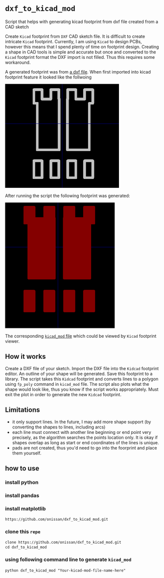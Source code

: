 # `dxf_to_kicad_mod`
Script that helps with generating kicad footprint from dxf file created from a CAD sketch

Create `Kicad` footprint from `DXF` CAD sketch file. It is difficult to create intricate `Kicad` footprint. Currently, I am using `Kicad` to design PCBs, however this means that I spend plenty of time on footprint design. Creating a shape in CAD tools is simple and accurate but once and converted to the `Kicad` footprint format the DXF import is not filled. Thus this requires some workaround.

A generated footprint was from [a dxf file](example.dxf). When first imported into kicad footprint feature it looked like the follwoing

![footprint example pre](pre_example.PNG) 

After running the script the following footprint was generated:

![footprint example post](post_example.PNG)

The corresponding [`kicad_mod` file](out_example.kicad_mod) which could be viewed
by `Kicad` footprint viewer.

## How it works

Create a DXF file of your sketch. Import the DXF file into the `Kidcad` footprint editor. An outline of your shape will be generated. Save this footprint to a library. The script takes this `Kidcad` footprint and converts lines to a polygon using `fp_poly` command in `kicad_mod` file. The script also plots what the shape would look like, thus you know if the script works appropriately. Must exit the plot in order to generate the new `Kidcad` footprint.

## Limitations

* it only support lines. In the future, I may add more shape support (by converting the shapes to lines, including arcs)
* each line must connect with another line beginning or end point very precisely, as the algorithm searches the points location only. It is okay if shapes overlap as long as start or end coordinates of the lines is unique.
* pads are not created, thus you'd need to go into the foorprint and place them yourself.

## how to use
### install python
### install pandas
### install matplotlib

```
https://github.com/onissan/dxf_to_kicad_mod.git
```

### clone this `repe`

```
clone https://github.com/onissan/dxf_to_kicad_mod.git
cd dxf_to_kicad_mod
```

### using following command line to generate `kicad_mod`

```
python dxf_to_kicad_mod "Your-kicad-mod-file-name-here" 
```
